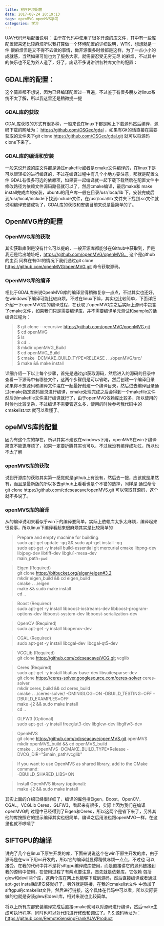 ```yaml
---
title: 程序环境配置
date: 2017-08-24 20:19:13
tags: openMVG openMVS学习
categories: 学习
---
```


UAV代码环境配置说明：
由于在代码中使用了很多开源的库文件，其中有一些库配置起来还比较麻烦所以我打算做一个环境配置的详细说明，WTK，想想就是一件
很麻烦但是又不得不去做的事情，做开源很多时候都是这样，为了一点小小的成就感，当然如果可能也为了服务大家，就需要忍受无穷无尽
的麻烦，不过其中的快乐也不足为外人道了，好了，废话不多说讲讲各种库文件的配置：
## GDAL库的配置：
这个简直都不想说，因为已经编译配置过一百遍，不过鉴于有很多朋友对linux系统不太了解，所以我这里还是稍微提一提
### GDAL库的获取
GDAL库获取的方式有很多种，一般来说在linux下都是网上下载源码然后编译，源码下载的网址为： https://github.com/OSGeo/gdal
，如果有Git的话直接在需要获取的文件夹下git clone https://github.com/OSGeo/gdal.git 就可以将源码clone下来了。
### GDAL库的编译和安装
一般来说开源的库文件都是通过makefile或者是cmake文件编译的，在linux下是可以很轻松的进行编译的，不过在编译过程中有几个小地方要注意，那就是配置文件
GDAL有很多可选的依赖项，如果要一起编译就一起下载下载然后在配置文件中修改路径为依赖文件源码路径就可以了，然后cmake编译，最后make和
make install完成库的安装，ubuntu的用户库一般在目录/usr/loca/lib 下，安装完成后到/usr/local/include下找到include文件，在/usr/loca/lib
文件夹下找到.so文件就说明编译安装成功了，GDAL库的获取和安装目前来说是最简单的了。
## OpenMVG库的配置
### OpenMVG库的获取
其实获取库倒是没有什么可以提的，一般开源库都能够在Github中获取到，但是我还是给出地址吧，https://github.com/openMVG/openMVG， 这个是github的主页
同样在有Git的情况下我们通过git clone https://github.com/openMVG/openMVG.git 命令获取源码。
### OpenMVG库的编译
相比于GDAL库来说OpenMVG库的编译显得稍微复杂一点点，不过其实也还好，在windows下编译可能比较麻烦，不过在linux下嘛，其实也比较简单，下面详细
介绍一下openMVG库的编译过程，在获取了openMVG库之后实际上源码中包含了cmake文件，如果我们只是需要编译库，并不需要编译单元测试和sample的话
编译过程为：

> $ git clone --recursive https://github.com/openMVG/openMVG.git  
$ cd openMVG  
$ ls  
$ cd ..  
$ mkdir openMVG_Build  
$ cd openMVG_Build  
$ cmake -DCMAKE_BUILD_TYPE=RELEASE . ../openMVG/src/  
$ make && make install  

详细介绍一下以上每个步骤，首先是通过git获取源码，然后进入的源码的目录中查看一下源码中有哪些文件，这两个步骤倒是可以省略，然后创建一个编译目录
如果你不想源码和编译文件混在一起最好创建一个编译目录，然后进去编译目录通过cmake指定源码目录进行编译，cmake处理完成之后会得到一个makefile文件
然后对makefile文件进行编译就行了，由于openMVG依赖库比较多，所以使用的时候也比较复杂，不过编译不需要管这么多，使用的时候参考我代码中的cmakelist.txt
就可以看懂了。
## opeMVS库的配置
因为有这个库的存在，所以其实不建议在windows下用，openMVS在win下编译简直不能更麻烦了，如果一定要折腾其实也可以，不过我没有编译成功过，所以也不太了解
### openMVS库的获取
说到开源库的获取其实第一感觉就是github上有没有，然后去一搜，应该就是果然有，而且是最新版的所以多去github上看看也是个不错的选择，同样是
通过命令git clone https://github.com/cdcseacave/openMVS.git 可以获取其源码，这个就不多说了。
### openMVS库的编译
从的编译说明来看似乎win下的编译要简单，实际上依赖库太多太麻烦，编译起来很费事，所以linux下编译看起来很麻烦其实是比较简单的
> Prepare and empty machine for building:  
sudo apt-get update -qq && sudo apt-get install -qq  
sudo apt-get -y install build-essential git mercurial cmake libpng-dev libjpeg-dev   libtiff-dev libglu1-mesa-dev  
main_path=`pwd`

>Eigen (Required)  
git clone https://bitbucket.org/eigen/eigen#3.2  
mkdir eigen_build && cd eigen_build  
cmake . ../eigen  
make && sudo make install  
cd ..  

> Boost (Required)  
sudo apt-get -y install libboost-iostreams-dev libboost-program-options-dev   libboost-system-dev libboost-serialization-dev  

>OpenCV (Required)  
sudo apt-get -y install libopencv-dev  

>CGAL (Required)  
sudo apt-get -y install libcgal-dev libcgal-qt5-dev  

>VCGLib (Required)  
git clone https://github.com/cdcseacave/VCG.git vcglib  

>Ceres (Required)  
sudo apt-get -y install libatlas-base-dev libsuitesparse-dev  
git clone https://ceres-solver.googlesource.com/ceres-solver ceres-solver  
mkdir ceres_build && cd ceres_build  
cmake . ../ceres-solver/ -DMINIGLOG=ON -DBUILD_TESTING=OFF -DBUILD_EXAMPLES=OFF  
make -j2 && sudo make install  
cd ..  

>GLFW3 (Optional)  
sudo apt-get -y install freeglut3-dev libglew-dev libglfw3-dev  

>OpenMVS  
git clone https://github.com/cdcseacave/openMVS.git openMVS  
mkdir openMVS_build && cd openMVS_build  
cmake . ../openMVS -DCMAKE_BUILD_TYPE=Release -DVCG_DIR="$main_path/vcglib"  

>If you want to use OpenMVS as shared library, add to the CMake command:  
-DBUILD_SHARED_LIBS=ON  

>Install OpenMVS library (optional):  
make -j2 && sudo make install  

其实上面的介绍已经很详细了，编译的库包括Eigen，Boost，OpenCV，CGAL，VCGLib Ceres，GLFW3，看起来有很多，实际上因为我们在编译openMVG的
过程中已经得到了Eigen和Ceres，所以这两个是省下来了，另外其他的库按照它的提示编译其实也很简单，编译之后用法也跟openMVG一样，在这里也就不啰嗦了
## SIFTGPU的编译
讲完了几个在linux下原生开发的库，下面来说说这个在win下原生开发的库，由于源码是在win下用vs开发的，所以它的编译就显得稍微麻烦一点点，不过也
可以接受，在我的代码中并不是将siftgpu编译成库使用，而是直接讲它的源码链接到我的源码中使用，在使用过程了有两点要注意，首先就是依赖库，它依赖
包括glew和devil两个库，这两个库在网上也能够下载到源码，然后直接编译或者通过apt-get install编译安装就好了，另外就是链接，在我的cmakelist文件
中添加了siftgpu的cmakelist文件，然后进行链接，这个具体在代码中可以看，所以实际要做的也就是安装glew和devil库，相对来说也比较简单。

将以上所有库都安装编译完成后直接cmake就可以对源码进行编译，然后make生成可执行程序，同时也可以对代码进行修改和调试了。P.S.源码地址为：https://github.com/RemoteSensingFrank/UAVProduct
